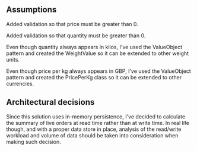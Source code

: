 ## Assumptions

Added validation so that price must be greater than 0.

Added validation so that quantity must be greater than 0.

Even though quantity always appears in kilos, I've used the ValueObject pattern 
and created the WeightValue so it can be extended to other weight units.

Even though price per kg always appears in GBP, I've used the ValueObject pattern
and created the PricePerKg class so it can be extended to other currencies.

## Architectural decisions

Since this solution uses in-memory persistence, I've decided to calculate the summary
of live orders at read time rather than at write time. In real life though, and with a proper 
data store in place, analysis of the read/write workload and volume of data should be taken 
into consideration when making such decision. 